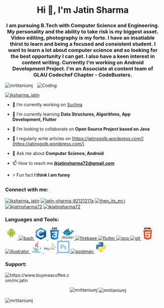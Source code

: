 <h1 align="center">Hi 👋, I'm Jatin Sharma</h1>
<h3 align="center">I am pursuing B.Tech with Computer Science and Engineering. My personality and the ability to take risk is my biggest asset. Video editing, photography is my forte. I have an insatiable thirst to learn and being a focused and consistent student. I want to learn a lot about computer science and so looking for the best opportunity I can get. I also have a keen interest in content writing. Currently I'm working on Android Development Project. I'm an Associate at content team of GLAU Codechef Chapter - CodeBusters.</h3>

<img align="right" alt="Coding" width="400" src="https://i.pinimg.com/originals/f1/e7/34/f1e734f9cade86fe737a9aa404ad5677.gif">

<p align="left"> <img src="https://komarev.com/ghpvc/?username=mrtitaniumj&label=Profile%20views&color=0e75b6&style=flat" alt="mrtitaniumj" /> </p>

<p align="left"> <a href="https://twitter.com/jksharma_jatin" target="blank"><img src="https://img.shields.io/twitter/follow/jksharma_jatin?logo=twitter&style=for-the-badge" alt="jksharma_jatin" /></a> </p>

- 🔭 I’m currently working on [Suchna](https://github.com/MrtitaniumJ/Suchna)

- 🌱 I’m currently learning **Data Structures, Algorithms, App Development, Flutter**

- 👯 I’m looking to collaborate on **Open Source Project based on Java**

- 📝 I regularly write articles on [https://jatinsgolb.wordpress.com/](https://jatinsgolb.wordpress.com/)

- 💬 Ask me about **Computer Science, Android**

- 📫 How to reach me **jkjatinsharma72@gmail.com**

- ⚡ Fun fact **I think I am funny**

<h3 align="left">Connect with me:</h3>
<p align="left">
<a href="https://twitter.com/jksharma_jatin" target="blank"><img align="center" src="https://raw.githubusercontent.com/rahuldkjain/github-profile-readme-generator/master/src/images/icons/Social/twitter.svg" alt="jksharma_jatin" height="30" width="40" /></a>
<a href="https://linkedin.com/in/jatin-sharma-82121217a" target="blank"><img align="center" src="https://raw.githubusercontent.com/rahuldkjain/github-profile-readme-generator/master/src/images/icons/Social/linked-in-alt.svg" alt="jatin-sharma-82121217a" height="30" width="40" /></a>
<a href="https://instagram.com/then_its_mr.j" target="blank"><img align="center" src="https://raw.githubusercontent.com/rahuldkjain/github-profile-readme-generator/master/src/images/icons/Social/instagram.svg" alt="then_its_mr.j" height="30" width="40" /></a>
<a href="https://www.codechef.com/users/jkjatinsharma72" target="blank"><img align="center" src="https://cdn.jsdelivr.net/npm/simple-icons@3.1.0/icons/codechef.svg" alt="jkjatinsharma72" height="30" width="40" /></a>
<a href="https://www.hackerrank.com/jkjatinsharma72" target="blank"><img align="center" src="https://raw.githubusercontent.com/rahuldkjain/github-profile-readme-generator/master/src/images/icons/Social/hackerrank.svg" alt="jkjatinsharma72" height="30" width="40" /></a>
</p>

<h3 align="left">Languages and Tools:</h3>
<p align="left"> <a href="https://developer.android.com" target="_blank" rel="noreferrer"> <img src="https://raw.githubusercontent.com/devicons/devicon/master/icons/android/android-original-wordmark.svg" alt="android" width="40" height="40"/> </a> <a href="https://www.gnu.org/software/bash/" target="_blank" rel="noreferrer"> <img src="https://www.vectorlogo.zone/logos/gnu_bash/gnu_bash-icon.svg" alt="bash" width="40" height="40"/> </a> <a href="https://www.cprogramming.com/" target="_blank" rel="noreferrer"> <img src="https://raw.githubusercontent.com/devicons/devicon/master/icons/c/c-original.svg" alt="c" width="40" height="40"/> </a> <a href="https://www.w3schools.com/css/" target="_blank" rel="noreferrer"> <img src="https://raw.githubusercontent.com/devicons/devicon/master/icons/css3/css3-original-wordmark.svg" alt="css3" width="40" height="40"/> </a> <a href="https://www.docker.com/" target="_blank" rel="noreferrer"> <img src="https://raw.githubusercontent.com/devicons/devicon/master/icons/docker/docker-original-wordmark.svg" alt="docker" width="40" height="40"/> </a> <a href="https://firebase.google.com/" target="_blank" rel="noreferrer"> <img src="https://www.vectorlogo.zone/logos/firebase/firebase-icon.svg" alt="firebase" width="40" height="40"/> </a> <a href="https://flutter.dev" target="_blank" rel="noreferrer"> <img src="https://www.vectorlogo.zone/logos/flutterio/flutterio-icon.svg" alt="flutter" width="40" height="40"/> </a> <a href="https://cloud.google.com" target="_blank" rel="noreferrer"> <img src="https://www.vectorlogo.zone/logos/google_cloud/google_cloud-icon.svg" alt="gcp" width="40" height="40"/> </a> <a href="https://git-scm.com/" target="_blank" rel="noreferrer"> <img src="https://www.vectorlogo.zone/logos/git-scm/git-scm-icon.svg" alt="git" width="40" height="40"/> </a> <a href="https://www.w3.org/html/" target="_blank" rel="noreferrer"> <img src="https://raw.githubusercontent.com/devicons/devicon/master/icons/html5/html5-original-wordmark.svg" alt="html5" width="40" height="40"/> </a> <a href="https://www.adobe.com/in/products/illustrator.html" target="_blank" rel="noreferrer"> <img src="https://www.vectorlogo.zone/logos/adobe_illustrator/adobe_illustrator-icon.svg" alt="illustrator" width="40" height="40"/> </a> <a href="https://www.java.com" target="_blank" rel="noreferrer"> <img src="https://raw.githubusercontent.com/devicons/devicon/master/icons/java/java-original.svg" alt="java" width="40" height="40"/> </a> <a href="https://www.mysql.com/" target="_blank" rel="noreferrer"> <img src="https://raw.githubusercontent.com/devicons/devicon/master/icons/mysql/mysql-original-wordmark.svg" alt="mysql" width="40" height="40"/> </a> <a href="https://www.photoshop.com/en" target="_blank" rel="noreferrer"> <img src="https://raw.githubusercontent.com/devicons/devicon/master/icons/photoshop/photoshop-line.svg" alt="photoshop" width="40" height="40"/> </a> <a href="https://postman.com" target="_blank" rel="noreferrer"> <img src="https://www.vectorlogo.zone/logos/getpostman/getpostman-icon.svg" alt="postman" width="40" height="40"/> </a> <a href="https://www.python.org" target="_blank" rel="noreferrer"> <img src="https://raw.githubusercontent.com/devicons/devicon/master/icons/python/python-original.svg" alt="python" width="40" height="40"/> </a> </p>

<h3 align="left">Support:</h3>
<p><a href="https://www.buymeacoffee.com/https://www.buymeacoffee.com/mr.jatin"> <img align="left" src="https://cdn.buymeacoffee.com/buttons/v2/default-yellow.png" height="50" width="210" alt="https://www.buymeacoffee.com/mr.jatin" /></a></p><br><br>

<p><img align="left" src="https://github-readme-stats.vercel.app/api/top-langs?username=mrtitaniumj&show_icons=true&locale=en&layout=compact" alt="mrtitaniumj" /></p>

<p>&nbsp;<img align="center" src="https://github-readme-stats.vercel.app/api?username=mrtitaniumj&show_icons=true&locale=en" alt="mrtitaniumj" /></p>

<p><img align="center" src="https://github-readme-streak-stats.herokuapp.com/?user=mrtitaniumj&" alt="mrtitaniumj" /></p>
